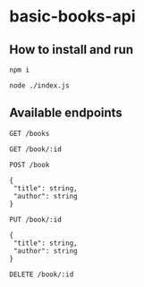 # basic-books-api

## How to install and run
```
npm i
```
```
node ./index.js
```

## Available endpoints
```
GET /books
```

```
GET /book/:id
```

```
POST /book

{
 "title": string,
 "author": string
}
```

```
PUT /book/:id

{
 "title": string,
 "author": string
}
```

```
DELETE /book/:id
```
